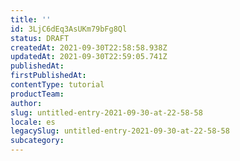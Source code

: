 ```yaml
---
title: ''
id: 3LjC6dEq3AsUKm79bFg8Ql
status: DRAFT
createdAt: 2021-09-30T22:58:58.938Z
updatedAt: 2021-09-30T22:59:05.741Z
publishedAt: 
firstPublishedAt: 
contentType: tutorial
productTeam: 
author: 
slug: untitled-entry-2021-09-30-at-22-58-58
locale: es
legacySlug: untitled-entry-2021-09-30-at-22-58-58
subcategory: 
---
```



